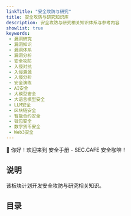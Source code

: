 ```yaml
---
linkTitle: "安全攻防与研究"
title: 安全攻防与研究知识库
description: 安全攻防与研究相关知识体系与参考内容
showlist: true
keywords:
 - 漏洞研究
 - 漏洞知识
 - 漏洞体系
 - 漏洞分析
 - 安全攻防
 - 入侵对抗
 - 入侵溯源
 - 入侵分析
 - 安全演练
 - AI安全
 - 大模型安全
 - 大语言模型安全
 - LLM安全
 - 区块链安全
 - 智能合约安全
 - 钱包安全
 - 数字货币安全
 - Web3安全
---
```


👋 你好！欢迎来到 安全手册 - SEC.CAFE 安全咖啡！

<!--more-->

## 说明

该板块计划开发安全攻防与研究相关知识。


## 目录


